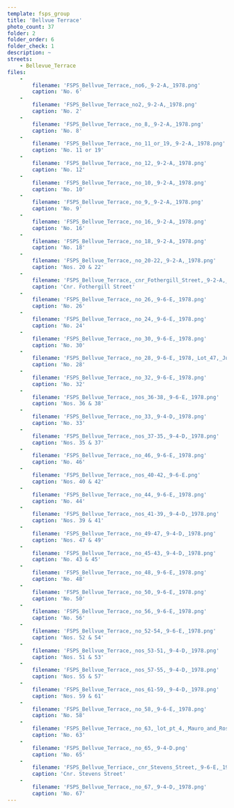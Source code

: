```yaml
---
template: fsps_group
title: 'Bellvue Terrace'
photo_count: 37
folder: 2
folder_order: 6
folder_check: 1
description: ~
streets:
    - Bellevue_Terrace
files:
    -
        filename: 'FSPS_Bellvue_Terrace,_no6,_9-2-A,_1978.png'
        caption: 'No. 6'
    -
        filename: 'FSPS_Bellvue_Terrace_no2,_9-2-A,_1978.png'
        caption: 'No. 2'
    -
        filename: 'FSPS_Bellvue_Terrace,_no_8,_9-2-A,_1978.png'
        caption: 'No. 8'
    -
        filename: 'FSPS_Bellvue_Terrace,_no_11_or_19,_9-2-A,_1978.png'
        caption: 'No. 11 or 19'
    -
        filename: 'FSPS_Bellvue_Terrace,_no_12,_9-2-A,_1978.png'
        caption: 'No. 12'
    -
        filename: 'FSPS_Bellvue_Terrace,_no_10,_9-2-A,_1978.png'
        caption: 'No. 10'
    -
        filename: 'FSPS_Bellvue_Terrace,_no_9,_9-2-A,_1978.png'
        caption: 'No. 9'
    -
        filename: 'FSPS_Bellvue_Terrace,_no_16,_9-2-A,_1978.png'
        caption: 'No. 16'
    -
        filename: 'FSPS_Bellvue_Terrace,_no_18,_9-2-A,_1978.png'
        caption: 'No. 18'
    -
        filename: 'FSPS_Bellvue_Terrace,_no_20-22,_9-2-A,_1978.png'
        caption: 'Nos. 20 & 22'
    -
        filename: 'FSPS_Bellvue_Terrace,_cnr_Fothergill_Street,_9-2-A,_1978.png'
        caption: 'Cnr. Fothergill Street'
    -
        filename: 'FSPS_Bellvue_Terrace,_no_26,_9-6-E,_1978.png'
        caption: 'No. 26'
    -
        filename: 'FSPS_Bellvue_Terrace,_no_24,_9-6-E,_1978.png'
        caption: 'No. 24'
    -
        filename: 'FSPS_Bellvue_Terrace,_no_30,_9-6-E,_1978.png'
        caption: 'No. 30'
    -
        filename: 'FSPS_Bellvue_Terrace,_no_28,_9-6-E,_1978,_Lot_47,_Julian_Clydel_Goddard_and_Glenda_Kay_de_Fiddes.png'
        caption: 'No. 28'
    -
        filename: 'FSPS_Bellvue_Terrace,_no_32,_9-6-E,_1978.png'
        caption: 'No. 32'
    -
        filename: 'FSPS_Bellvue_Terrace,_nos_36-38,_9-6-E,_1978.png'
        caption: 'Nos. 36 & 38'
    -
        filename: 'FSPS_Bellvue_Terrace,_no_33,_9-4-D,_1978.png'
        caption: 'No. 33'
    -
        filename: 'FSPS_Bellvue_Terrace,_nos_37-35,_9-4-D,_1978.png'
        caption: 'Nos. 35 & 37'
    -
        filename: 'FSPS_Bellvue_Terrace,_no_46,_9-6-E,_1978.png'
        caption: 'No. 46'
    -
        filename: 'FSPS_Bellvue_Terrace,_nos_40-42,_9-6-E.png'
        caption: 'Nos. 40 & 42'
    -
        filename: 'FSPS_Bellvue_Terrace,_no_44,_9-6-E,_1978.png'
        caption: 'No. 44'
    -
        filename: 'FSPS_Bellvue_Terrace,_nos_41-39,_9-4-D,_1978.png'
        caption: 'Nos. 39 & 41'
    -
        filename: 'FSPS_Bellvue_Terrace,_no_49-47,_9-4-D,_1978.png'
        caption: 'Nos. 47 & 49'
    -
        filename: 'FSPS_Bellvue_Terrace,_no_45-43,_9-4-D,_1978.png'
        caption: 'No. 43 & 45'
    -
        filename: 'FSPS_Bellvue_Terrace,_no_48,_9-6-E,_1978.png'
        caption: 'No. 48'
    -
        filename: 'FSPS_Bellvue_Terrace,_no_50,_9-6-E,_1978.png'
        caption: 'No. 50'
    -
        filename: 'FSPS_Bellvue_Terrace,_no_56,_9-6-E,_1978.png'
        caption: 'No. 56'
    -
        filename: 'FSPS_Bellvue_Terrace,_no_52-54,_9-6-E,_1978.png'
        caption: 'Nos. 52 & 54'
    -
        filename: 'FSPS_Bellvue_Terrace,_nos_53-51,_9-4-D,_1978.png'
        caption: 'Nos. 51 & 53'
    -
        filename: 'FSPS_Bellvue_Terrace,_nos_57-55,_9-4-D,_1978.png'
        caption: 'Nos. 55 & 57'
    -
        filename: 'FSPS_Bellvue_Terrace,_nos_61-59,_9-4-D,_1978.png'
        caption: 'Nos. 59 & 61'
    -
        filename: 'FSPS_Bellvue_Terrace,_no_58,_9-6-E,_1978.png'
        caption: 'No. 58'
    -
        filename: 'FSPS_Bellvue_Terrace,_no_63,_lot_pt_4,_Mauro_and_Rosa_Minervini,_9-4-D,_1978.png'
        caption: 'No. 63'
    -
        filename: 'FSPS_Bellvue_Terrace,_no_65,_9-4-D.png'
        caption: 'No. 65'
    -
        filename: 'FSPS_Bellvue_Terriace,_cnr_Stevens_Street,_9-6-E,_1978.png'
        caption: 'Cnr. Stevens Street'
    -
        filename: 'FSPS_Bellvue_Terrace,_no_67,_9-4-D,_1978.png'
        caption: 'No. 67'
---
```


